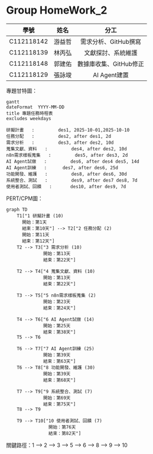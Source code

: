 # Group HomeWork_2

| 學號 | 姓名 | 分工 |
| :---: | :---: | :---: |
| C112118142 | 游益哲 | 需求分析、GitHub撰寫 |
| C112118139 | 林丙弘 | 文獻探討、系統維護 |
| C112118148 | 郭建佑 | 數據庫收集、GitHub修正 |
| C112118129 | 張詠竣 | AI Agent建置 |

專題甘特圖：
```mermaid
gantt
dateFormat  YYYY-MM-DD
title 專題任務時程表
excludes weekdays 

研擬計畫   :         des1, 2025-10-01,2025-10-10
任務分配   :         des2, after des1, 2d
需求分析   :         des3, after des2, 10d
蒐集文獻、資料   :         des4, after des2, 10d
n8n需求樣板蒐集   :         des5, after des3, 2d
AI Agent試做   :         des6, after des4 des5, 14d
AI Agent訓練   :      des7, after des6, 25d
功能開發、維護   :         des8, after des6, 30d
系統整合、測試   :         des9, after des7 des8, 7d
使用者測試、回饋   :       des10, after des9, 7d
```
PERT/CPM圖：
```mermaid
graph TD
    T1["1 研擬計畫 (10)
      開始：第1天
      結束：第10天"] --> T2["2 任務分配 (2)
      開始：第11天
      結束：第12天"]
    T2 --> T3["3 需求分析 (10)
              開始：第13天
              結束：第22天"]

    T2 --> T4["4 蒐集文獻、資料 (10)
              開始：第13天
              結束：第22天"]

    T3 --> T5["5 n8n需求樣板蒐集 (2)
              開始：第23天
              結束：第24天"]

    T4 --> T6["6 AI Agent試做 (14)
              開始：第25天
              結束：第38天"]
    T5 --> T6

    T6 --> T7["7 AI Agent訓練 (25)
              開始：第39天
              結束：第63天"]
    T6 --> T8["8 功能開發、維護 (30)
              開始：第39天
              結束：第68天"]

    T7 --> T9["9 系統整合、測試 (7)
              開始：第69天
              結束：第75天"]
    T8 --> T9

    T9 --> T10["10 使用者測試、回饋 (7)
                開始：第76天
                結束：第82天"]
```

關鍵路徑：1 --> 2 --> 3 --> 5 --> 6 --> 8 --> 9 --> 10
